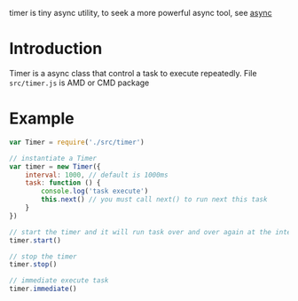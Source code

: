 timer is tiny async utility, to seek a more powerful async tool, see [async](https://github.com/caolan/async)

# Introduction
Timer is a async class that control a task to execute repeatedly.
File `src/timer.js` is AMD or CMD package

# Example

```javascript
var Timer = require('./src/timer')

// instantiate a Timer
var timer = new Timer({
    interval: 1000, // default is 1000ms
    task: function () {
        console.log('task execute')
        this.next() // you must call next() to run next this task
    }
})

// start the timer and it will run task over and over again at the interval
timer.start()

// stop the timer
timer.stop()

// immediate execute task
timer.immediate()
```
